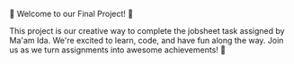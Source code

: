 🎉 Welcome to our Final Project! 🎉

This project is our creative way to complete the jobsheet task assigned by Ma'am Ida. We're excited to learn, code, and have fun along the way. Join us as we turn assignments into awesome achievements! 🚀  
